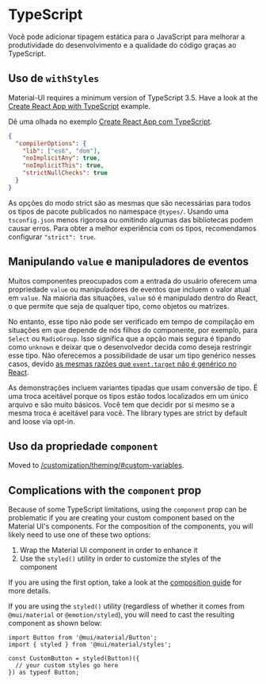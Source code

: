 # TypeScript

<p class="description">Você pode adicionar tipagem estática para o JavaScript para melhorar a produtividade do desenvolvimento e a qualidade do código graças ao TypeScript.</p>

## Uso de `withStyles`

<!-- #default-branch-switch -->

Material-UI requires a minimum version of TypeScript 3.5. Have a look at the [Create React App with TypeScript](https://github.com/mui/material-ui/tree/master/examples/create-react-app-with-typescript) example.

Dê uma olhada no exemplo [Create React App com TypeScript](https://github.com/mui/material-ui/tree/master/examples/create-react-app-with-typescript).

```json
{
  "compilerOptions": {
    "lib": ["es6", "dom"],
    "noImplicitAny": true,
    "noImplicitThis": true,
    "strictNullChecks": true
  }
}
```

As opções do modo strict são as mesmas que são necessárias para todos os tipos de pacote publicados no namespace `@types/`. Usando uma `tsconfig.json` menos rigorosa ou omitindo algumas das bibliotecas podem causar erros. Para obter a melhor experiência com os tipos, recomendamos configurar `"strict": true`.

## Manipulando `value` e manipuladores de eventos

Muitos componentes preocupados com a entrada do usuário oferecem uma propriedade `value` ou manipuladores de eventos que incluem o valor atual em `value`. Na maioria das situações, `value` só é manipulado dentro do React, o que permite que seja de qualquer tipo, como objetos ou matrizes.

No entanto, esse tipo não pode ser verificado em tempo de compilação em situações em que depende de nós filhos do componente, por exemplo, para `Select` ou `RadioGroup`. Isso significa que a opção mais segura é tipando como `unknown` e deixar que o desenvolvedor decida como deseja restringir esse tipo. Não oferecemos a possibilidade de usar um tipo genérico nesses casos, devido [as mesmas razões que `event.target` não é genérico no React](https://github.com/DefinitelyTyped/DefinitelyTyped/issues/11508#issuecomment-256045682).

As demonstrações incluem variantes tipadas que usam conversão de tipo. É uma troca aceitável porque os tipos estão todos localizados em um único arquivo e são muito básicos. Você tem que decidir por si mesmo se a mesma troca é aceitável para você. The library types are strict by default and loose via opt-in.

## Uso da propriedade `component`

Moved to [/customization/theming/#custom-variables](/material-ui/customization/theming/#custom-variables).

## Complications with the `component` prop

Because of some TypeScript limitations, using the `component` prop can be problematic if you are creating your custom component based on the Material UI's components. For the composition of the components, you will likely need to use one of these two options:

1. Wrap the Material UI component in order to enhance it
2. Use the `styled()` utility in order to customize the styles of the component

If you are using the first option, take a look at the [composition guide](/material-ui/guides/composition/#with-typescript) for more details.

If you are using the `styled()` utility (regardless of whether it comes from `@mui/material` or `@emotion/styled`), you will need to cast the resulting component as shown below:

```tsx
import Button from '@mui/material/Button';
import { styled } from '@mui/material/styles';

const CustomButton = styled(Button)({
  // your custom styles go here
}) as typeof Button;
```
